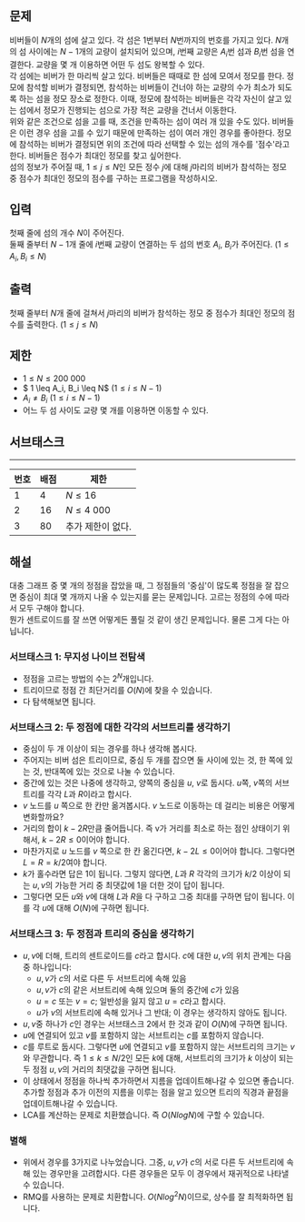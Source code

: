 ## 문제
비버들이 $N$개의 섬에 살고 있다. 각 섬은 1번부터 $N$번까지의 번호를 가지고 있다. $N$개의 섬 사이에는 $N-1$개의 교량이 설치되어 있으며, $i$번째 교량은 $A_i$번 섬과 $B_i$번 섬을 연결한다. 교량을 몇 개 이용하면 어떤 두 섬도 왕복할 수 있다.\
각 섬에는 비버가 한 마리씩 살고 있다. 비버들은 때때로 한 섬에 모여서 정모를 한다. 정모에 참석할 비버가 결정되면, 참석하는 비버들이 건너야 하는 교량의 수가 최소가 되도록 하는 섬을 정모 장소로 정한다. 이때, 정모에 참석하는 비버들은 각각 자신이 살고 있는 섬에서 정모가 진행되는 섬으로 가장 적은 교량을 건너서 이동한다.\
위와 같은 조건으로 섬을 고를 때, 조건을 만족하는 섬이 여러 개 있을 수도 있다. 비버들은 이런 경우 섬을 고를 수 있기 때문에 만족하는 섬이 여러 개인 경우를 좋아한다. 정모에 참석하는 비버가 결정되면 위의 조건에 따라 선택할 수 있는 섬의 개수를 '점수'라고 한다. 비버들은 점수가 최대인 정모를 찾고 싶어한다.\
섬의 정보가 주어질 때, $1 \leq j \leq N$인 모든 정수 $j$에 대해 $j$마리의 비버가 참석하는 정모 중 점수가 최대인 정모의 점수를 구하는 프로그램을 작성하시오.

## 입력
첫째 줄에 섬의 개수 $N$이 주어진다.\
둘째 줄부터 $N-1$개 줄에 $i$번째 교량이 연결하는 두 섬의 번호 $A_i$, $B_i$가 주어진다. ($1 \leq A_i, B_i \leq N$)

## 출력
첫째 줄부터 $N$개 줄에 걸쳐서 $j$마리의 비버가 참석하는 정모 중 점수가 최대인 정모의 점수를 출력한다. ($1 \leq j \leq N$)

## 제한
- $1 \leq N \leq 200$ $000$
- $ 1 \leq A_i, B_i \leq N$ $(1 \leq i \leq N-1)$
- $A_i \neq B_i$ $(1 \leq i \leq N-1)$
- 어느 두 섬 사이도 교량 몇 개를 이용하면 이동할 수 있다.

## 서브태스크
-------
번호 | 배점 | 제한
--- | --- | ---
1 | 4 | $N \leq 16$
2 | 16 | $N \leq 4$ $000$
3 | 80 | 추가 제한이 없다.

## 해설
대충 그래프 중 몇 개의 정점을 잡았을 때, 그 정점들의 '중심'이 많도록 정점을 잘 잡으면 중심이 최대 몇 개까지 나올 수 있는지를 묻는 문제입니다. 고르는 정점의 수에 따라서 모두 구해야 합니다.\
뭔가 센트로이드를 잘 쓰면 어떻게든 풀릴 것 같이 생긴 문제입니다. 물론 그게 다는 아닙니다.

### 서브태스크 1: 무지성 나이브 전탐색
- 정점을 고르는 방법의 수는 $2^N$개입니다.
- 트리이므로 정점 간 최단거리를 $O(N)$에 찾을 수 있습니다.
- 다 탐색해보면 됩니다.
### 서브태스크 2: 두 정점에 대한 각각의 서브트리를 생각하기
- 중심이 두 개 이상이 되는 경우를 하나 생각해 봅시다.
- 주어지는 비버 섬은 트리이므로, 중심 두 개를 잡으면 둘 사이에 있는 것, 한 쪽에 있는 것, 반대쪽에 있는 것으로 나눌 수 있습니다.
- 중간에 있는 것은 나중에 생각하고, 양쪽의 중심을 $u$, $v$로 둡시다. $u$쪽, $v$쪽의 서브트리를 각각 $L$과 $R$이라고 합시다.
- $v$ 노드를 $u$ 쪽으로 한 칸만 옮겨봅시다. $v$ 노드로 이동하는 데 걸리는 비용은 어떻게 변화할까요?
- 거리의 합이 $k-2R$만큼 줄어듭니다. 즉 v가 거리를 최소로 하는 점인 상태이기 위해서, $k-2R \leq 0$이어야 합니다.
- 마찬가지로 $u$ 노드를 $v$ 쪽으로 한 칸 옮긴다면, $k-2L \leq 0$이어야 합니다. 그렇다면 $L=R=k/2$여야 합니다.
- $k$가 홀수라면 답은 1이 됩니다. 그렇지 않다면, $L$과 $R$ 각각의 크기가 $k/2$ 이상이 되는 $u, v$의 가능한 거리 중 최댓값에 1을 더한 것이 답이 됩니다.
- 그렇다면 모든 $u$와 $v$에 대해 $L$과 $R$을 다 구하고 그중 최대를 구하면 답이 됩니다. 이를 각 $u$에 대해 $O(N)$에 구하면 됩니다.
### 서브태스크 3: 두 정점과 트리의 중심을 생각하기
- $u, v$에 더해, 트리의 센트로이드를 $c$라고 합시다. $c$에 대한 $u, v$의 위치 관계는 다음 중 하나입니다:
    - $u, v$가 $c$의 서로 다른 두 서브트리에 속해 있음
    - $u, v$가 $c$의 같은 서브트리에 속해 있으며 둘의 중간에 $c$가 있음
    - $u = c$ 또는 $v = c$; 일반성을 잃지 않고 $u = c$라고 합시다.
    - $u$가 $v$의 서브트리에 속해 있거나 그 반대; 이 경우는 생각하지 않아도 됩니다.
- $u, v$중 하나가 $c$인 경우는 서브태스크 2에서 한 것과 같이 $O(N)$에 구하면 됩니다.
- $u$에 연결되어 있고 $v$를 포함하지 않는 서브트리는 $c$를 포함하지 않습니다.
- $c$를 루트로 둡시다. 그렇다면 $u$에 연결되고 $v$를 포함하지 않는 서브트리의 크기는 $v$와 무관합니다. 즉 $1 \leq k \leq N/2$인 모든 $k$에 대해, 서브트리의 크기가 $k$ 이상이 되는 두 정점 $u, v$의 거리의 최댓값을 구하면 됩니다.
- 이 상태에서 정점을 하나씩 추가하면서 지름을 업데이트해나갈 수 있으면 좋습니다. 추가할 정점과 추가 이전의 지름을 이루는 점을 알고 있으면 트리의 직경과 끝점을 업데이트해나갈 수 있습니다.
- LCA를 계산하는 문제로 치환했습니다. 즉 $O(N log N)$에 구할 수 있습니다.
### 별해
- 위에서 경우를 3가지로 나누었습니다. 그중, $u, v$가 $c$의 서로 다른 두 서브트리에 속해 있는 경우만을 고려합시다. 다른 경우들은 모두 이 경우에서 재귀적으로 나타낼 수 있습니다.
- RMQ를 사용하는 문제로 치환합니다. $O(N log^2 N)$이므로, 상수를 잘 최적화하면 됩니다.